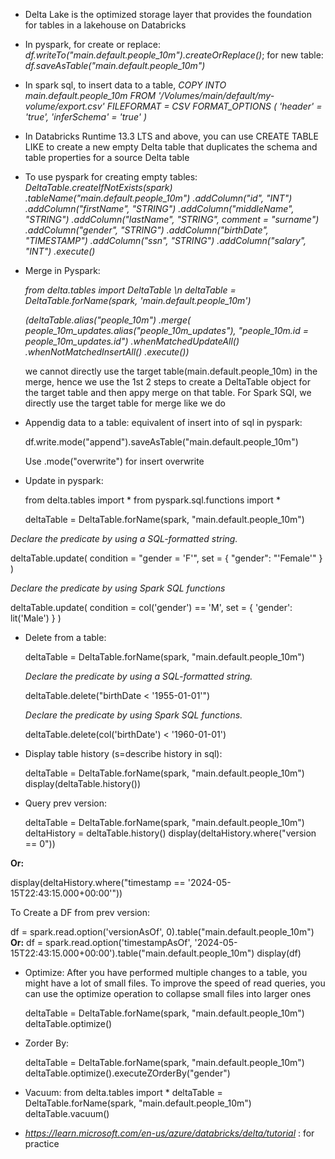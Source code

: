 * Delta Lake is the optimized storage layer that provides the foundation for tables in a lakehouse on Databricks
* In pyspark, for create or replace: *df.writeTo("main.default.people_10m").createOrReplace()*;                                                for new table: *df.saveAsTable("main.default.people_10m")*
* In spark sql, to insert data to a table,
  *COPY INTO main.default.people_10m
  FROM '/Volumes/main/default/my-volume/export.csv'
  FILEFORMAT = CSV
  FORMAT_OPTIONS ( 'header' = 'true', 'inferSchema' = 'true' )*
* In Databricks Runtime 13.3 LTS and above, you can use CREATE TABLE LIKE to create a new empty Delta table that duplicates the schema and table properties for a source Delta table
* To use pyspark for creating empty tables:
  *DeltaTable.createIfNotExists(spark)
  .tableName("main.default.people_10m")
  .addColumn("id", "INT")
  .addColumn("firstName", "STRING")
  .addColumn("middleName", "STRING")
  .addColumn("lastName", "STRING", comment = "surname")
  .addColumn("gender", "STRING")
  .addColumn("birthDate", "TIMESTAMP")
  .addColumn("ssn", "STRING")
  .addColumn("salary", "INT")
  .execute()*
* Merge in Pyspark:
  
  *from delta.tables import DeltaTable \n
  deltaTable = DeltaTable.forName(spark, 'main.default.people_10m')*

  *(deltaTable.alias("people_10m")
  .merge(
    people_10m_updates.alias("people_10m_updates"),
    "people_10m.id = people_10m_updates.id")
  .whenMatchedUpdateAll()
  .whenNotMatchedInsertAll()
  .execute())*

  we cannot directly use the target table(main.default.people_10m) in the merge, hence we use the 1st 2 steps to create a DeltaTable object for the target table and then appy merge on that table. For Spark SQl, we directly use the target table for merge like we do
* Appendig data to a table: equivalent of insert into of sql in pyspark:

  df.write.mode("append").saveAsTable("main.default.people_10m")

  Use .mode("overwrite") for insert overwrite

* Update in pyspark:

  from delta.tables import *
  from pyspark.sql.functions import *

  deltaTable = DeltaTable.forName(spark, "main.default.people_10m")

*Declare the predicate by using a SQL-formatted string.*

deltaTable.update(
  condition = "gender = 'F'",
  set = { "gender": "'Female'" }
)

*Declare the predicate by using Spark SQL functions*

deltaTable.update(
  condition = col('gender') == 'M',
  set = { 'gender': lit('Male') }
)

* Delete from a table:

  deltaTable = DeltaTable.forName(spark, "main.default.people_10m")

  *Declare the predicate by using a SQL-formatted string.*

   deltaTable.delete("birthDate < '1955-01-01'")

  *Declare the predicate by using Spark SQL functions.*

   deltaTable.delete(col('birthDate') < '1960-01-01')
* Display table history (s=describe history in sql):

  deltaTable = DeltaTable.forName(spark, "main.default.people_10m")
  display(deltaTable.history())
* Query prev version:

  deltaTable = DeltaTable.forName(spark, "main.default.people_10m")
  deltaHistory = deltaTable.history()
  display(deltaHistory.where("version == 0"))

**Or:**

  display(deltaHistory.where("timestamp == '2024-05-15T22:43:15.000+00:00'"))


  To Create a DF from prev version:

  df = spark.read.option('versionAsOf', 0).table("main.default.people_10m")
  **Or:**
  df = spark.read.option('timestampAsOf', '2024-05-15T22:43:15.000+00:00').table("main.default.people_10m")
  display(df)

* Optimize: After you have performed multiple changes to a table, you might have a lot of small files. To improve the speed of read queries, you can use the optimize operation to collapse small files into larger ones

   deltaTable = DeltaTable.forName(spark, "main.default.people_10m")
   deltaTable.optimize()

* Zorder By:

   deltaTable = DeltaTable.forName(spark, "main.default.people_10m")
   deltaTable.optimize().executeZOrderBy("gender")

*  Vacuum:
    from delta.tables import *
    deltaTable = DeltaTable.forName(spark, "main.default.people_10m")
    deltaTable.vacuum()

* *https://learn.microsoft.com/en-us/azure/databricks/delta/tutorial* : for practice
